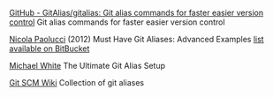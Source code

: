 
[GitHub - GitAlias/gitalias: Git alias commands for faster easier version control](https://github.com/GitAlias/gitalias)
Git alias commands for faster easier version control

[Nicola Paolucci](https://www.durdn.com/blog/2012/11/22/must-have-git-aliases-advanced-examples/)
(2012) Must Have Git Aliases: Advanced Examples
[list available on BitBucket](https://bitbucket.org/durdn/cfg/src/master/.gitconfig?at=master)

[Michael White](https://gist.github.com/mwhite/6887990)
The Ultimate Git Alias Setup

[Git SCM Wiki](https://git.wiki.kernel.org/index.php/Aliases)
Collection of git aliases
